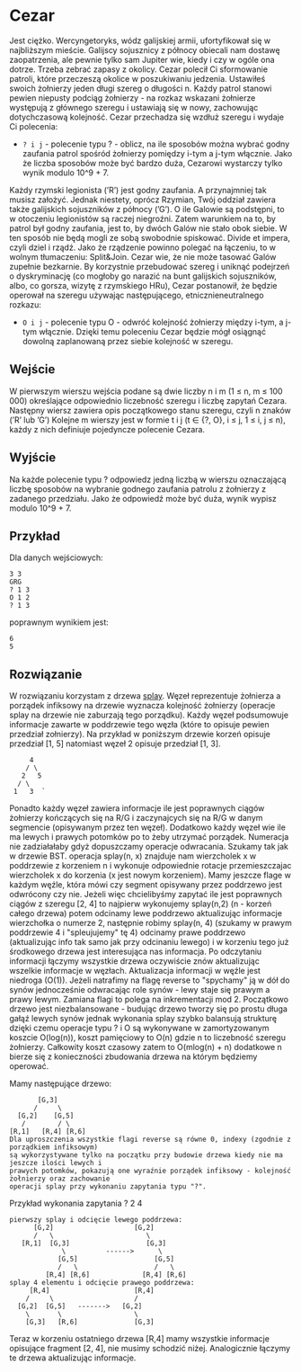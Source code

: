 # Cezar

  Jest ciężko. Wercyngetoryks, wódz galijskiej armii, ufortyfikował się w najbliższym mieście. Galijscy sojusznicy z północy obiecali nam dostawę zaopatrzenia, ale pewnie tylko sam Jupiter wie, kiedy i czy w ogóle
ona dotrze. Trzeba zebrać zapasy z okolicy. Cezar polecił Ci sformowanie patroli, które przeczeszą okolice w
poszukiwaniu jedzenia.
  Ustawiłeś swoich żołnierzy jeden długi szereg o długości n. Każdy patrol stanowi pewien niepusty podciąg
żołnierzy - na rozkaz wskazani żołnierze występują z głównego szeregu i ustawiają się w nowy, zachowując
dotychczasową kolejność.
  Cezar przechadza się wzdłuż szeregu i wydaje Ci polecenia:
- `? i j` - polecenie typu ? - oblicz, na ile sposobów można wybrać godny zaufania patrol spośród żołnierzy
pomiędzy i-tym a j-tym włącznie. Jako że liczba sposobów może być bardzo duża, Cezarowi wystarczy
tylko wynik modulo 10^9 + 7.

Każdy rzymski legionista (’R’) jest godny zaufania. A przynajmniej tak musisz założyć. Jednak niestety, oprócz
Rzymian, Twój oddział zawiera także galijskich sojuszników z północy (’G’). O ile Galowie są podstępni, to w
otoczeniu legionistów są raczej niegroźni. Zatem warunkiem na to, by patrol był godny zaufania, jest to, by
dwóch Galów nie stało obok siebie. W ten sposób nie będą mogli ze sobą swobodnie spiskować. Divide et impera,
czyli dziel i rządź. Jako że rządzenie powinno polegać na łączeniu, to w wolnym tłumaczeniu: Split&Join.
  Cezar wie, że nie może tasować Galów zupełnie bezkarnie. By korzystnie przebudować szereg i uniknąć
podejrzeń o dyskryminację (co mogłoby go narazić na bunt galijskich sojuszników, albo, co gorsza, wizytę
z rzymskiego HRu), Cezar postanowił, że będzie operował na szeregu używając następującego, etnicznieneutralnego rozkazu:
- `O i j` - polecenie typu O - odwróć kolejność żołnierzy między i-tym, a j-tym włącznie.
Dzięki temu poleceniu Cezar będzie mógł osiągnąć dowolną zaplanowaną przez siebie kolejność w szeregu.
  
 ## Wejście
 
 W pierwszym wierszu wejścia podane są dwie liczby n i m (1 ≤ n, m ≤ 100 000) określające odpowiednio
liczebność szeregu i liczbę zapytań Cezara. Następny wiersz zawiera opis początkowego stanu szeregu, czyli
n znaków (’R’ lub ’G’) Kolejne m wierszy jest w formie t i j (t ∈ {?, O}, i ≤ j, 1 ≤ i, j ≤ n), każdy z nich
definiuje pojedyncze polecenie Cezara.

## Wyjście

Na każde polecenie typu ? odpowiedz jedną liczbą w wierszu oznaczającą liczbę sposobów na wybranie godnego
zaufania patrolu z żołnierzy z zadanego przedziału. Jako że odpowiedź może być duża, wynik wypisz modulo
10^9 + 7.

## Przykład

Dla danych wejściowych:  
```text
3 3  
GRG  
? 1 3  
O 1 2  
? 1 3  
```
poprawnym wynikiem jest:  
```text
6  
5  
```
## Rozwiązanie

W rozwiązaniu korzystam z drzewa [splay](https://en.wikipedia.org/wiki/Splay_tree). Węzeł reprezentuje żołnierza a porządek infiksowy na drzewie wyznacza kolejność żołnierzy (operacje splay na drzewie nie zaburzają tego porządku). Każdy węzeł podsumowuje informacje zawarte w poddrzewie tego węzła (które to opisuje pewien przedział zołnierzy). Na przykład w poniższym drzewie korzeń opisuje przedział [1, 5] natomiast węzeł 2 opisuje przedział [1, 3]. 
```text
     4  
    / \  
   2   5  
  / \  
 1   3  `
```
  Ponadto każdy węzeł zawiera informacje ile jest poprawnych ciągów żołnierzy kończących się na R/G i zaczynajcych się na R/G w danym segmencie (opisywanym przez ten węzeł). Dodatkowo każdy węzeł wie ile ma lewych i prawych potomków po to żeby utrzymać porządek. Numeracja nie zadziałałaby gdyż dopuszczamy operacje odwracania. Szukamy tak jak w drzewie BST. operacja splay(n, x) znajduje nam wierzcholek x w poddrzewie z korzeniem n i wykonuje odpowiednie rotacje przemieszczajac wierzcholek x do korzenia (x jest nowym korzeniem). Mamy jeszcze flage w każdym węźle, która mówi czy segment opisywany przez poddrzewo jest odwrócony czy nie. Jeżeli więc chcielibyśmy zapytać ile jest poprawnych ciągów z szeregu [2, 4] to najpierw wykonujemy splay(n,2) (n - korzeń całego drzewa) potem odcinamy lewe poddrzewo aktualizując informacje wierzchołka o numerze 2, następnie robimy splay(n, 4) (szukamy w prawym poddrzewie 4 i "spleujujemy" tę 4) odcinamy prawe poddrzewo (aktualizując info tak samo jak przy odcinaniu lewego) i w korzeniu tego już środkowego drzewa jest interesująca nas informacja. Po odczytaniu informacji łączymy wszystkie drzewa oczywiście znów aktualizując wszelkie informacje w węzłach. Aktualizacja informacji w węźle jest niedroga (O(1)). Jeżeli natrafimy na flagę reverse to "spychamy" ją w dół do synów jednocześnie odwracając role synów - lewy staje się prawym a prawy lewym. Zamiana flagi to polega na inkrementacji mod 2. 
  Początkowo drzewo jest niezbalansowane - budując drzewo tworzy się po prostu długa gałąź lewych synów jednak wykonania splay szybko balansują strukturę dzięki czemu operacje typu ? i O są wykonywane w zamortyzowanym koszcie O(log(n)), koszt pamięciowy to O(n) gdzie n to liczebność szeregu żołnierzy. Całkowity koszt czasowy zatem to O(mlog(n) + n) dodatkowe n bierze się z konieczności zbudowania drzewa na którym będziemy operować. 
  
Mamy następujące drzewo:
```text
       [G,3]
      /     \
  [G,2]    [G,5]
   /        / \
[R,1]   [R,4] [R,6]
Dla uproszczenia wszystkie flagi reverse są równe 0, indexy (zgodnie z porządkiem infiksowym)  
są wykorzystywane tylko na początku przy budowie drzewa kiedy nie ma jeszcze ilości lewych i   
prawych potomków, pokazują one wyraźnie porządek infiksowy - kolejność żołnierzy oraz zachowanie  
operacji splay przy wykonaniu zapytania typu "?".  
```
Przykład wykonania zapytania ? 2 4
```text
pierwszy splay i odcięcie lewego poddrzewa:
      [G,2]                    [G,2]
      /   \                       \
   [R,1]  [G,3]                   [G,3]
             \          ------>      \
            [G,5]                   [G,5]
            /   \                   /   \
         [R,4] [R,6]             [R,4] [R,6]
splay 4 elementu i odcięcie prawego poddrzewa:
     [R,4]                     [R,4]
    /     \                    /
  [G,2]  [G,5]   ------->   [G,2]
    \       \                  \
    [G,3]   [R,6]              [G,3]
 ```
 Teraz w korzeniu ostatniego drzewa [R,4]  mamy wszystkie informacje opisujące fragment [2, 4], nie musimy schodzić niżej. Analogicznie łączymy te drzewa aktualizując informacje. 
 
 
